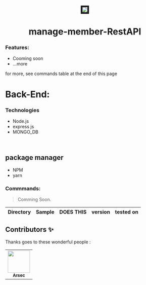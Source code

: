 <p align="center">
  <a href='https://github.com/ArsecTech/manage-member-RestAP' target='_blank'><img src='https://clubrunner.blob.core.windows.net/00000299792/Images/Screenshots/Graphics/What-makes-us-different.png' border='5'/></a>  <h1 align="center">manage-member-RestAPI
</h1> 
 
</p>

 
    
 ### Features: 
* Cooming soon
* ...more
    
for more, see commands table at the end of this page 
    
    

# Back-End:

### Technologies
- Node.js
- express js
- MONGO_DB
 

<br/>
 
## package manager   
* NPM
* yarn
    
    
### Commmands:

> Comming Soon.
    
 Directory | Sample | DOES THIS | version | tested on |
--------|--------|---------|--------------------------|-----------|

    
## Contributors ✨
Thanks goes to these wonderful people :

<table>
<td align="center"><a href="https://github.com/ArsecTech"><img src="https://avatars.githubusercontent.com/u/54580862?s=96&v=4" width="70px;" alt=""/><br /><sub><b>Arsec</b></sub></a><br /></td> 
</table>
